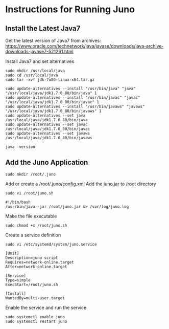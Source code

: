 # Instructions for Running Juno

## Install the Latest Java7

Get the latest version of Java7 from archives: https://www.oracle.com/technetwork/java/javase/downloads/java-archive-downloads-javase7-521261.html

Install Java7 and set alternatives
```console
sudo mkdir /usr/local/java
sudo cd /usr/local/java
sudo tar -xvf jdk-7u80-linux-x64.tar.gz

sudo update-alternatives --install "/usr/bin/java" "java" "/usr/local/java/jdk1.7.0_80/bin/java" 1
sudo update-alternatives --install "/usr/bin/javac" "javac" "/usr/local/java/jdk1.7.0_80/bin/javac" 1
sudo update-alternatives --install "/usr/bin/javaws" "javaws" "/usr/local/java/jdk1.7.0_80/bin/javaws" 1
sudo update-alternatives --set java /usr/local/java/jdk1.7.0_80/bin/java
sudo update-alternatives --set javac /usr/local/java/jdk1.7.0_80/bin/javac
sudo update-alternatives --set javaws /usr/local/java/jdk1.7.0_80/bin/javaws

java -version
```

## Add the Juno Application

```console
sudo mkdir /root/.juno
```

Add or create a /root/.juno/[config.xml](config.xml)
Add the [juno.jar](juno.jar) to /root directory

```console
sudo vi /root/juno.sh
```
```
#!/bin/bash
/usr/bin/java -jar /root/juno.jar &> /var/log/juno.log
```
Make the file executable
```console
sudo chmod +x /root/juno.sh
```
Create a service definition
```console
sudo vi /etc/systemd/system/juno.service
```
```
[Unit]
Description=juno script
Requires=network-online.target
After=network-online.target

[Service]
Type=simple
ExecStart=/root/juno.sh

[Install]
WantedBy=multi-user.target
```
Enable the service and run the service
```console
sudo systemctl enable juno
sudo systemctl restart juno
```
